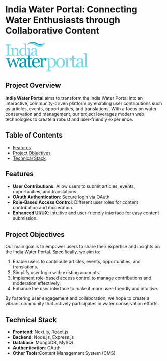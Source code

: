 # India Water Portal: Connecting Water Enthusiasts through Collaborative Content

![Project Logo](Logo.png) 

## Project Overview

**India Water Portal** aims to transform the India Water Portal into an interactive, community-driven platform by enabling user contributions such as articles, events, opportunities, and translations. With a focus on water conservation and management, our project leverages modern web technologies to create a robust and user-friendly experience.

## Table of Contents

- [Features](#features)
- [Project Objectives](#project-objectives)
- [Technical Stack](#technical-stack)


## Features

- **User Contributions**: Allow users to submit articles, events, opportunities, and translations.
- **OAuth Authentication**: Secure login via OAuth 
- **Role-Based Access Control**: Different user roles for content contribution and moderation.
- **Enhanced UI/UX**: Intuitive and user-friendly interface for easy content submission.

## Project Objectives

Our main goal is to empower users to share their expertise and insights on the India Water Portal. Specifically, we aim to:

1. Enable users to contribute articles, events, opportunities, and translations.
2. Simplify user login with existing accounts.
3. Implement role-based access control to manage contributions and moderation effectively.
4. Enhance the user interface to make it more user-friendly and intuitive.

By fostering user engagement and collaboration, we hope to create a vibrant community that actively participates in water conservation efforts.

## Technical Stack

- **Frontend**: Next.js, React.js
- **Backend**: Node.js, Express.js
- **Database**: MongoDB, MySQL
- **Authentication**: OAuth 
- **Other Tools**:Content Management System (CMS)